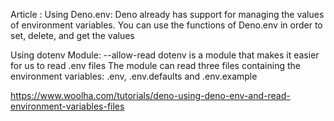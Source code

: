 Article :
Using Deno.env:
    Deno already has support for managing the values of environment variables. You can use the functions of Deno.env in order to set, delete, and get the values

Using dotenv Module: --allow-read
    dotenv is a module that makes it easier for us to read .env files
    The module can read three files containing the environment variables: .env, .env.defaults and .env.example

https://www.woolha.com/tutorials/deno-using-deno-env-and-read-environment-variables-files